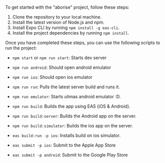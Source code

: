 To get started with the "aborise" project, follow these steps:

1. Clone the repository to your local machine.
2. Install the latest version of Node.js and npm.
3. Install Expo CLI by running `npm install -g eas-cli`.
4. Install the project dependencies by running `npm install`.

Once you have completed these steps, you can use the following scripts to run the project:

- `npm start` or `npm run start`: Starts dev server

- `npm run android`: Should open android emulator
- `npm run ios`: Should open ios emulator
- `npm run run`: Pulls the latest server build and runs it.
- `npm run emulator`: Starts ulimas android emulator :D.

- `npm run build`: Builds the app using EAS (iOS & Android).
- `npm run build:server`: Builds the Android app on the server.
- `npm run build:simulator`: Builds the ios app on the server.
- `eas build:run -p ios`: Installs build on ios simulator.

- `eas submit -p ios`: Submit to the Apple App Store
- `eas submit -p android`: Submit to the Google Play Store
